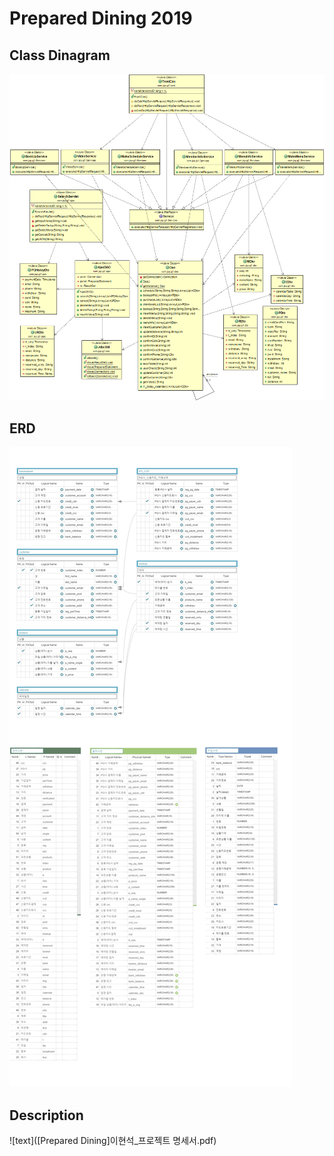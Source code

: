 # Prepared Dining 2019
## Class Dinagram
![text](businessLogic.png)
## ERD
![text](erd_dining.png)
## Description
![text]([Prepared Dining]이현석_프로젝트 명세서.pdf)
